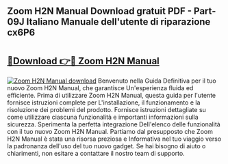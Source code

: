 ## Zoom H2N Manual Download gratuit PDF - Part-09J Italiano Manuale dell'utente di riparazione cx6P6

# <h2><a href="http://dfden4.blite.top/?on=Zoom+H2N+Manual">🔗Download 👉🔴 Zoom H2N Manual</a></h2>

[![Zoom H2N Manual download](https://i.imgur.com/lujVjoI.png)](http://dfden4.blite.top/?on=Zoom+H2N+Manual)
Benvenuto nella Guida Definitiva per il tuo nuovo Zoom H2N Manual, che garantisce Un'esperienza fluida ed efficiente. Prima di utilizzare Zoom H2N Manual, questa guida per l'utente fornisce istruzioni complete per L'installazione, il funzionamento e la risoluzione dei problemi del prodotto. Fornisce istruzioni dettagliate su come utilizzare ciascuna funzionalità e importanti informazioni sulla sicurezza. Sperimenta la perfetta integrazione Dell'elenco delle funzionalità con il tuo nuovo Zoom H2N Manual. Partiamo dal presupposto che Zoom H2N Manual è stata una risorsa preziosa e Informativa nel tuo viaggio verso la padronanza dell'uso del tuo nuovo gadget. Se hai bisogno di aiuto o chiarimenti, non esitare a contattare il nostro team di supporto.

